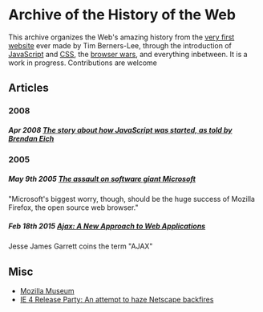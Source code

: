 # Archive of the History of the Web

This archive organizes the Web's amazing history from the [very first website](https://www.w3.org/History/19921103-hypertext/hypertext/WWW/TheProject.html) ever made by Tim Berners-Lee, through the introduction of [JavaScript](https://www.w3.org/community/webed/wiki/A_Short_History_of_JavaScript) and [CSS](https://www.w3.org/Style/LieBos2e/history/Overview.html), the [browser wars](https://en.wikipedia.org/wiki/Browser_wars), and everything inbetween. It is a work in progress. Contributions are welcome

## Articles

### 2008

##### Apr 2008 [The story about how JavaScript was started, as told by Brendan Eich](https://brendaneich.com/2008/04/popularity/)

### 2005

##### May 9th 2005 [The assault on software giant Microsoft](http://news.bbc.co.uk/2/hi/business/4508897.stm)
"Microsoft's biggest worry, though, should be the huge success of Mozilla Firefox, the open source web browser."

##### Feb 18th 2015 [Ajax: A New Approach to Web Applications](http://adaptivepath.org/ideas/ajax-new-approach-web-applications/)
Jesse James Garrett coins the term "AJAX"

## Misc

- [Mozilla Museum](http://home.snafu.de/tilman/mozilla/index.html)
- [IE 4 Release Party: An attempt to haze Netscape backfires](http://home.snafu.de/tilman/mozilla/stomps.html)
